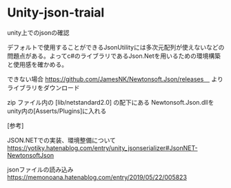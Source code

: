 # Unity-json-traial
unity上でのjsonの確認

デフォルトで使用することができるJsonUtilityには多次元配列が使えないなどの問題点がある。よってc#のライブラリであるJson.Netを用いるための環境構築と使用感を確かめる。


できない場合
https://github.com/JamesNK/Newtonsoft.Json/releases　
よりライブラリをダウンロード

zip ファイル内の [lib/netstandard2.0] の配下にある Newtonsoft.Json.dllをunity内の[Asserts/Plugins]に入れる

[参考]

JSON.NETでの実装、環境整備について
https://yotiky.hatenablog.com/entry/unity_jsonserializer#JsonNET-NewtonsoftJson

jsonファイルの読み込み
https://memonoana.hatenablog.com/entry/2019/05/22/005823

